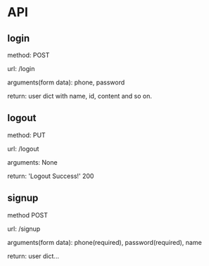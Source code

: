 # API


## login

method: POST

url: /login

arguments(form data): phone, password

return: user dict with name, id, content and so on.


## logout

method: PUT

url: /logout

arguments: None

return: 'Logout Success!' 200


## signup

method POST

url: /signup

arguments(form data): phone(required), password(required), name

return: user dict... 

